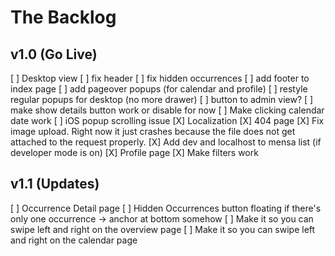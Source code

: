 # The Backlog

## v1.0 (Go Live)
[ ] Desktop view
  [ ] fix header
  [ ] fix hidden occurrences
  [ ] add footer to index page
  [ ] add pageover popups (for calendar and profile)
  [ ] restyle regular popups for desktop (no more drawer)
  [ ] button to admin view?
  [ ] make show details button work or disable for now
[ ] Make clicking calendar date work
[ ] iOS popup scrolling issue
[X] Localization
[X] 404 page
[X] Fix image upload. Right now it just crashes because the file does not get attached to the request properly.
[X] Add dev and localhost to mensa list (if developer mode is on)
[X] Profile page
[X] Make filters work


## v1.1 (Updates)

[ ] Occurrence Detail page
[ ] Hidden Occurrences button floating if there's only one occurrence -> anchor at bottom somehow
[ ] Make it so you can swipe left and right on the overview page
[ ] Make it so you can swipe left and right on the calendar page
